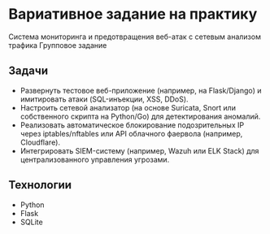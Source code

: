 # Вариативное задание на практику

Система мониторинга и предотвращения веб-атак с сетевым анализом трафика
Групповое задание

## Задачи

- Развернуть тестовое веб-приложение (например, на Flask/Django) и имитировать атаки (SQL-инъекции, XSS, DDoS).
- Настроить сетевой анализатор (на основе Suricata, Snort или собственного скрипта на Python/Go) для детектирования аномалий.
- Реализовать автоматическое блокирование подозрительных IP через iptables/nftables или API облачного фаервола (например, Cloudflare).
- Интегрировать SIEM-систему (например, Wazuh или ELK Stack) для централизованного управления угрозами.

## Технологии

- Python
- Flask
- SQLite